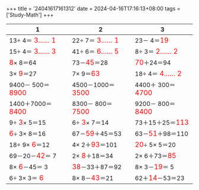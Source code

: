 +++ 
title = '24041617161312' 
date = 2024-04-16T17:16:13+08:00 
tags = ['Study-Math'] 
+++ 

1 | 2 | 3 
-- | -- | -- 
13÷ 4＝<font color=red size=4> 3…… 1</font> | 22÷ 7＝<font color=red size=4> 3…… 1</font> | 23－ 4＝<font color=red size=4>19</font> 
15÷ 4＝<font color=red size=4> 3…… 3</font> | 41÷ 6＝<font color=red size=4> 6…… 5</font> |  8÷ 3＝<font color=red size=4> 2…… 2</font> 
<font color=red size=4> 8</font>× 8＝64 | 73－<font color=red size=4>45</font>＝28 | <font color=red size=4>70</font>＋24＝94 
 3×<font color=red size=4> 9</font>＝27 |  7× 9＝<font color=red size=4>63</font> | 18÷ 4＝<font color=red size=4> 4…… 2</font> 
9400－ 500＝<font color=red size=4>8900</font> | 4500－1000＝<font color=red size=4>3500</font> | 4400＋ 300＝<font color=red size=4>4700</font> 
1400＋7000＝<font color=red size=4>8400</font> | 8300－ 800＝<font color=red size=4>7500</font> | 9200－ 800＝<font color=red size=4>8400</font> 
 9÷<font color=red size=4> 3</font>× 5＝15 |  6÷<font color=red size=4> 3</font>× 7＝14 | 73＋15＋25＝<font color=red size=4>113</font> 
<font color=red size=4> 6</font>÷ 3× 8＝16 | 67－<font color=red size=4>59</font>＋45＝53 | 63－<font color=red size=4>51</font>＋98＝110 
18÷ 9×<font color=red size=4> 6</font>＝12 |  4× 2＋<font color=red size=4>93</font>＝101 | <font color=red size=4>20</font>÷ 5× 5＝20 
69－20－<font color=red size=4>42</font>＝ 7 |  2×<font color=red size=4> 8</font>＋18＝34 |  2× 6＋73＝<font color=red size=4>85</font> 
 8×<font color=red size=4> 6</font>－45＝ 3 | <font color=red size=4>38</font>－33＋87＝92 |  8× 3－<font color=red size=4>19</font>＝ 5 
 6÷ 3× 3＝<font color=red size=4> 6</font> |  8× 8－<font color=red size=4>43</font>＝21 | 62＋<font color=red size=4>14</font>－53＝23 

